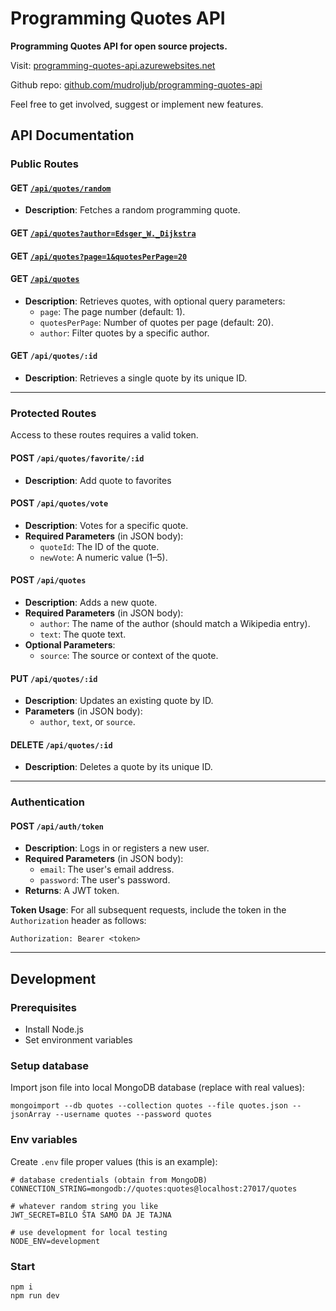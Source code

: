 # Programming Quotes API

**Programming Quotes API for open source projects.**

Visit: [programming-quotes-api.azurewebsites.net](https://programming-quotes-api.azurewebsites.net)

Github repo: [github.com/mudroljub/programming-quotes-api](https://github.com/mudroljub/programming-quotes-api)

Feel free to get involved, suggest or implement new features.

## API Documentation

### Public Routes  

#### GET [`/api/quotes/random`](/api/quotes/random)
- **Description**: Fetches a random programming quote.  

#### GET [`/api/quotes?author=Edsger_W._Dijkstra`](/api/quotes?author=Edsger_W._Dijkstra) 
#### GET [`/api/quotes?page=1&quotesPerPage=20`](/api/quotes?page=1&quotesPerPage=20) 
#### GET [`/api/quotes`](/api/quotes) 
- **Description**: Retrieves quotes, with optional query parameters:  
  - `page`: The page number (default: 1).  
  - `quotesPerPage`: Number of quotes per page (default: 20).  
  - `author`: Filter quotes by a specific author.  

#### GET `/api/quotes/:id`  
- **Description**: Retrieves a single quote by its unique ID.  

---

### Protected Routes  

Access to these routes requires a valid token.  

#### POST `/api/quotes/favorite/:id`  
- **Description**: Add quote to favorites

#### POST `/api/quotes/vote`  
- **Description**: Votes for a specific quote.  
- **Required Parameters** (in JSON body):  
  - `quoteId`: The ID of the quote.  
  - `newVote`: A numeric value (1–5).  

#### POST `/api/quotes`  
- **Description**: Adds a new quote.  
- **Required Parameters** (in JSON body):  
  - `author`: The name of the author (should match a Wikipedia entry).  
  - `text`: The quote text.  
- **Optional Parameters**:  
  - `source`: The source or context of the quote.  

#### PUT `/api/quotes/:id`  
- **Description**: Updates an existing quote by ID.  
- **Parameters** (in JSON body):  
  - `author`, `text`, or `source`.  

#### DELETE `/api/quotes/:id`  
- **Description**: Deletes a quote by its unique ID.  

---

### Authentication  

#### POST `/api/auth/token`  
- **Description**: Logs in or registers a new user.  
- **Required Parameters** (in JSON body):  
  - `email`: The user's email address.  
  - `password`: The user's password.  
- **Returns**: A JWT token.  

**Token Usage**: For all subsequent requests, include the token in the `Authorization` header as follows:  
```
Authorization: Bearer <token>
```  

---

## Development

### Prerequisites

- Install Node.js
- Set environment variables

### Setup database

Import json file into local MongoDB database (replace with real values):

```
mongoimport --db quotes --collection quotes --file quotes.json --jsonArray --username quotes --password quotes
```

### Env variables

Create `.env` file proper values (this is an example):

```
# database credentials (obtain from MongoDB)
CONNECTION_STRING=mongodb://quotes:quotes@localhost:27017/quotes

# whatever random string you like
JWT_SECRET=BILO ŠTA SAMO DA JE TAJNA

# use development for local testing
NODE_ENV=development 
```

### Start

```
npm i
npm run dev
```
